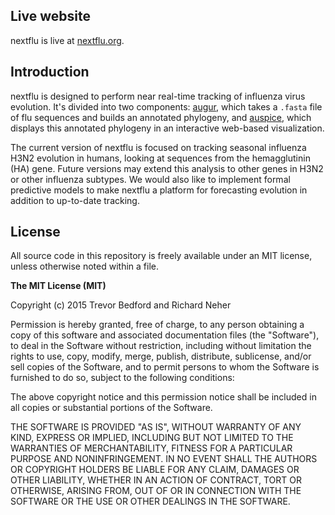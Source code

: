 ## Live website

nextflu is live at [nextflu.org](http://nextflu.org).

## Introduction

nextflu is designed to perform near real-time tracking of influenza virus evolution. It's divided into two components: [augur](augur/), which takes a `.fasta` file of flu sequences and builds an annotated phylogeny, and [auspice](auspice/), which displays this annotated phylogeny in an interactive web-based visualization.

The current version of nextflu is focused on tracking seasonal influenza H3N2 evolution in humans, looking at sequences from the hemagglutinin (HA) gene. Future versions may extend this analysis to other genes in H3N2 or other influenza subtypes. We would also like to implement formal predictive models to make nextflu a platform for forecasting evolution in addition to up-to-date tracking.

## License

All source code in this repository is freely available under an MIT license, unless otherwise noted within a file.

**The MIT License (MIT)**

Copyright (c) 2015 Trevor Bedford and Richard Neher

Permission is hereby granted, free of charge, to any person obtaining a copy of this software and associated documentation files (the "Software"), to deal in the Software without restriction, including without limitation the rights to use, copy, modify, merge, publish, distribute, sublicense, and/or sell copies of the Software, and to permit persons to whom the Software is furnished to do so, subject to the following conditions:

The above copyright notice and this permission notice shall be included in all copies or substantial portions of the Software.

THE SOFTWARE IS PROVIDED "AS IS", WITHOUT WARRANTY OF ANY KIND, EXPRESS OR IMPLIED, INCLUDING BUT NOT LIMITED TO THE WARRANTIES OF MERCHANTABILITY, FITNESS FOR A PARTICULAR PURPOSE AND NONINFRINGEMENT. IN NO EVENT SHALL THE AUTHORS OR COPYRIGHT HOLDERS BE LIABLE FOR ANY CLAIM, DAMAGES OR OTHER LIABILITY, WHETHER IN AN ACTION OF CONTRACT, TORT OR OTHERWISE, ARISING FROM, OUT OF OR IN CONNECTION WITH THE SOFTWARE OR THE USE OR OTHER DEALINGS IN THE SOFTWARE.
